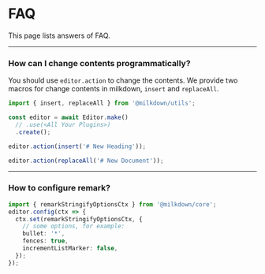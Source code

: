 # FAQ

This page lists answers of FAQ.

---

### How can I change contents programmatically?

You should use `editor.action` to change the contents.
We provide two macros for change contents in milkdown, `insert` and `replaceAll`.

```typescript
import { insert, replaceAll } from '@milkdown/utils';

const editor = await Editor.make()
  // .use(<All Your Plugins>)
  .create();

editor.action(insert('# New Heading'));

editor.action(replaceAll('# New Document'));
```

---

### How to configure remark?

```typescript
import { remarkStringifyOptionsCtx } from '@milkdown/core';
editor.config(ctx => {
  ctx.set(remarkStringifyOptionsCtx, {
    // some options, for example:
    bullet: '*',
    fences: true,
    incrementListMarker: false,
  });
});
```
